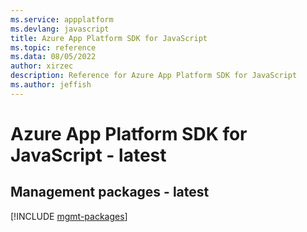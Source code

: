 ```yaml
---
ms.service: appplatform
ms.devlang: javascript
title: Azure App Platform SDK for JavaScript
ms.topic: reference
ms.data: 08/05/2022
author: xirzec
description: Reference for Azure App Platform SDK for JavaScript
ms.author: jeffish
---
```

# Azure App Platform SDK for JavaScript - latest

## Management packages - latest
[!INCLUDE [mgmt-packages](app-platform-mgmt-index.md)]